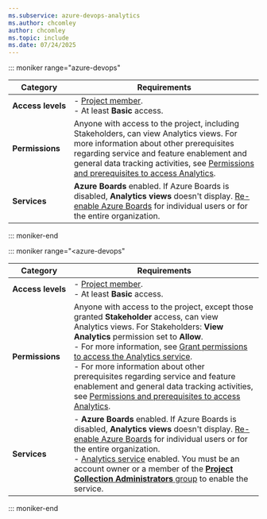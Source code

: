 ```yaml
---
ms.subservice: azure-devops-analytics
ms.author: chcomley
author: chcomley
ms.topic: include
ms.date: 07/24/2025
---
```

 

::: moniker range="azure-devops"

| Category          | Requirements |
|-------------------|--------------|
| **Access&nbsp;levels** | - [Project member](../../organizations/security/add-users-team-project.md). <br>- At least **Basic** access. |
| **Permissions**   | Anyone with access to the project, including Stakeholders, can view Analytics views. For more information about other prerequisites regarding service and feature enablement and general data tracking activities, see [Permissions and prerequisites to access Analytics](../analytics/analytics-permissions-prerequisites.md). |
| **Services**      | **Azure Boards** enabled. If Azure Boards is disabled, **Analytics views** doesn't display. [Re-enable Azure Boards](../../organizations/settings/set-services.md) for individual users or for the entire organization. |

::: moniker-end

::: moniker range="<azure-devops"

| Category          | Requirements |
|-------------------|--------------|
| **Access&nbsp;levels** | - [Project member](../../organizations/security/add-users-team-project.md). <br>- At least **Basic** access. |
| **Permissions**   | Anyone with access to the project, except those granted **Stakeholder** access, can view Analytics views. For Stakeholders: **View Analytics** permission set to **Allow**.<br>- For more information, see [Grant permissions to access the Analytics service](../powerbi/analytics-security.md).<br>- For more information about other prerequisites regarding service and feature enablement and general data tracking activities, see [Permissions and prerequisites to access Analytics](../analytics/analytics-permissions-prerequisites.md). |
| **Services**      | - **Azure Boards** enabled. If Azure Boards is disabled, **Analytics views** doesn't display. [Re-enable Azure Boards](../../organizations/settings/set-services.md) for individual users or for the entire organization. <br>- [Analytics service](../dashboards/analytics-extension.md) enabled. You must be an account owner or a member of the [**Project Collection Administrators** group](../../organizations/security/change-organization-collection-level-permissions.md) to enable the service.|

::: moniker-end
